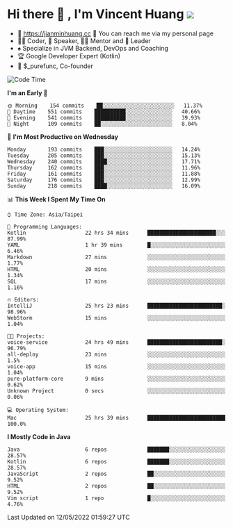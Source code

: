 # Hi there 👋 , I'm Vincent Huang ![](https://komarev.com/ghpvc/?username=Jian-Min-Huang)
- 💎 https://jianminhuang.cc 🙋 You can reach me via my personal page
- 👨‍💻 Coder, 🎤 Speaker, 👨‍🏫 Mentor and 🚀 Leader
- ♠️ Specialize in JVM Backend, DevOps and Coaching
- 🏆 Google Developer Expert (Kotlin)
- 💼 $_purefunc, Co-founder

<!--START_SECTION:waka-->
![Code Time](http://img.shields.io/badge/Code%20Time-0%20secs-blue)

**I'm an Early 🐤** 

```text
🌞 Morning    154 commits    ██░░░░░░░░░░░░░░░░░░░░░░░   11.37% 
🌆 Daytime    551 commits    ██████████░░░░░░░░░░░░░░░   40.66% 
🌃 Evening    541 commits    ██████████░░░░░░░░░░░░░░░   39.93% 
🌙 Night      109 commits    ██░░░░░░░░░░░░░░░░░░░░░░░   8.04%

```
📅 **I'm Most Productive on Wednesday** 

```text
Monday       193 commits    ███░░░░░░░░░░░░░░░░░░░░░░   14.24% 
Tuesday      205 commits    ███░░░░░░░░░░░░░░░░░░░░░░   15.13% 
Wednesday    240 commits    ████░░░░░░░░░░░░░░░░░░░░░   17.71% 
Thursday     162 commits    ███░░░░░░░░░░░░░░░░░░░░░░   11.96% 
Friday       161 commits    ███░░░░░░░░░░░░░░░░░░░░░░   11.88% 
Saturday     176 commits    ███░░░░░░░░░░░░░░░░░░░░░░   12.99% 
Sunday       218 commits    ████░░░░░░░░░░░░░░░░░░░░░   16.09%

```


📊 **This Week I Spent My Time On** 

```text
⌚︎ Time Zone: Asia/Taipei

💬 Programming Languages: 
Kotlin                   22 hrs 34 mins      ██████████████████████░░░   87.99% 
YAML                     1 hr 39 mins        █░░░░░░░░░░░░░░░░░░░░░░░░   6.46% 
Markdown                 27 mins             ░░░░░░░░░░░░░░░░░░░░░░░░░   1.77% 
HTML                     20 mins             ░░░░░░░░░░░░░░░░░░░░░░░░░   1.34% 
SQL                      17 mins             ░░░░░░░░░░░░░░░░░░░░░░░░░   1.16%

🔥 Editors: 
IntelliJ                 25 hrs 23 mins      ████████████████████████░   98.96% 
WebStorm                 15 mins             ░░░░░░░░░░░░░░░░░░░░░░░░░   1.04%

🐱‍💻 Projects: 
voice-service            24 hrs 49 mins      ████████████████████████░   96.79% 
all-deploy               23 mins             ░░░░░░░░░░░░░░░░░░░░░░░░░   1.5% 
voice-app                15 mins             ░░░░░░░░░░░░░░░░░░░░░░░░░   1.04% 
pure-platform-core       9 mins              ░░░░░░░░░░░░░░░░░░░░░░░░░   0.62% 
Unknown Project          0 secs              ░░░░░░░░░░░░░░░░░░░░░░░░░   0.06%

💻 Operating System: 
Mac                      25 hrs 39 mins      █████████████████████████   100.0%

```

**I Mostly Code in Java** 

```text
Java                     6 repos             ███████░░░░░░░░░░░░░░░░░░   28.57% 
Kotlin                   6 repos             ███████░░░░░░░░░░░░░░░░░░   28.57% 
JavaScript               2 repos             ██░░░░░░░░░░░░░░░░░░░░░░░   9.52% 
HTML                     2 repos             ██░░░░░░░░░░░░░░░░░░░░░░░   9.52% 
Vim script               1 repo              █░░░░░░░░░░░░░░░░░░░░░░░░   4.76%

```



 Last Updated on 12/05/2022 01:59:27 UTC
<!--END_SECTION:waka-->
